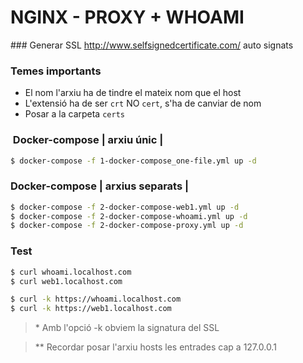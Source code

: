 # NGINX - PROXY + WHOAMI

### Generar SSL
http://www.selfsignedcertificate.com/ auto signats

### Temes importants
- El nom l'arxiu ha de tindre el mateix nom que el host
- L'extensió ha de ser `crt` NO `cert`, s'ha de canviar de nom 
- Posar a la carpeta `certs`

###  Docker-compose | arxiu únic |
```bash
$ docker-compose -f 1-docker-compose_one-file.yml up -d
``` 
### Docker-compose | arxius separats |
```bash
$ docker-compose -f 2-docker-compose-web1.yml up -d
$ docker-compose -f 2-docker-compose-whoami.yml up -d
$ docker-compose -f 2-docker-compose-proxy.yml up -d
``` 

### Test
```bash
$ curl whoami.localhost.com
$ curl web1.localhost.com

$ curl -k https://whoami.localhost.com
$ curl -k https://web1.localhost.com
```

>  \* Amb l'opció -k obviem la signatura del SSL

> ** Recordar posar l'arxiu hosts les entrades cap a 127.0.0.1